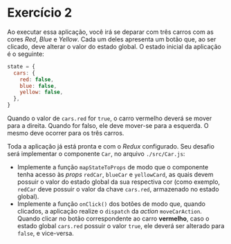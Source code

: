 # Exercício 2

Ao executar essa aplicação, você irá se deparar com três carros com as cores _Red_, _Blue_ e _Yellow_. Cada um deles apresenta um botão que, ao ser clicado, deve alterar o valor do estado global. O estado inicial da aplicação é o seguinte:

```js
state = {
  cars: {
    red: false,
    blue: false,
    yellow: false,
  },
}
```

Quando o valor de `cars.red` for `true`, o carro vermelho deverá se mover para a direita. Quando for falso, ele deve mover-se para a esquerda. O mesmo deve ocorrer para os três carros.

Toda a aplicação já está pronta e com o _Redux_ configurado. Seu desafio será implementar o componente `Car`, no arquivo `./src/Car.js`:

- Implemente a função `mapStateToProps` de modo que o componente tenha acesso às _props_ `redCar`, `blueCar` e `yellowCard`, as quais devem possuir o valor do estado global da sua respectiva cor (como exemplo, `redCar` deve possuir o valor da chave `cars.red`, armazenado no estado global).
- Implemente a função `onClick()` dos botões de modo que, quando clicados, a aplicação realize o `dispatch` da _action_ `moveCarAction`. Quando clicar no botão correspondente ao carro **vermelho**, caso o estado global `cars.red` possuir o valor `true`, ele deverá ser alterado para `false`, e vice-versa.
